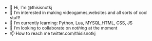 - 👋 Hi, I’m @thisisnotkj
- 👀 I’m interested in making videogames,websites and all sorts of cool stuff!
- 🌱 I’m currently learning: Python, Lua, MYSQL,HTML, CSS, JS
- 💞️ I’m looking to collaborate on *nothing* at the moment
- 📫 How to reach me twitter.com/thisisnotkj

<!---
thisisnotkj/thisisnotkj is a ✨ special ✨ repository because its `README.md` (this file) appears on your GitHub profile.
You can click the Preview link to take a look at your changes.
--->
